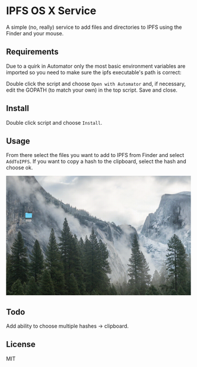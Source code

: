 # IPFS OS X Service

A simple (no, really) service to add files and directories to IPFS using the Finder and your mouse.

## Requirements

Due to a quirk in Automator only the most basic environment variables are imported so you need to make sure the ipfs executable's path is correct:

Double click the script and choose `Open with Automator` and, if necessary, edit the GOPATH (to match your own) in the top script.  Save and close.

## Install

Double click script and choose `Install`.

## Usage

From there select the files you want to add to IPFS from Finder and select  `AddToIPFS`.
If you want to copy a hash to the clipboard, select the hash and choose ok.

![](ShowOSXIPFS.gif?raw=true "IPFS OSX Service in action.")
## Todo

Add ability to choose multiple hashes -> clipboard.

## License

MIT
